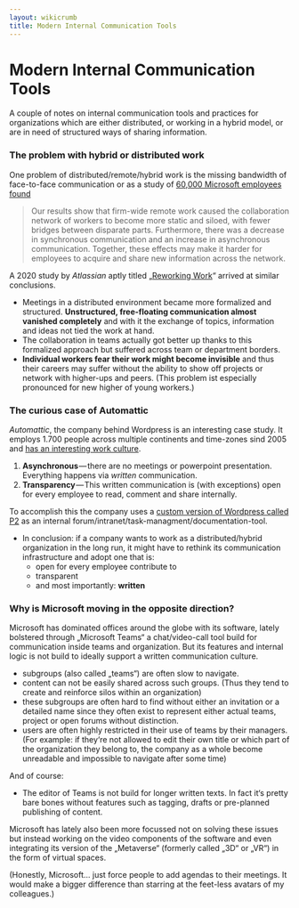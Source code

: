 ```yaml
---
layout: wikicrumb 
title: Modern Internal Communication Tools
---
```


# Modern Internal Communication Tools

A couple of notes on internal communication tools and practices for organizations which are either distributed, or working in a hybrid model, or are in need of structured ways of sharing information.


### The problem with hybrid or distributed work

One problem of distributed/remote/hybrid work is the missing bandwidth of face-to-face communication or as a study of [60,000 Microsoft employees found][1]

> Our results show that firm-wide remote work caused the collaboration network of workers to become more static and siloed, with fewer bridges between disparate parts. Furthermore, there was a decrease in synchronous communication and an increase in asynchronous communication. Together, these effects may make it harder for employees to acquire and share new information across the network.

A 2020 study by *Atlassian* aptly titled „[Reworking Work][2]“ arrived at similar conclusions.

- Meetings in a distributed environment became more formalized and structured. **Unstructured, free-floating communication almost vanished completely** and with it the exchange of topics, information and ideas not tied the work at hand.
- The collaboration in teams actually got better up thanks to this formalized approach but suffered across team or department borders.
- **Individual workers fear their work might become invisible** and thus their careers may suffer without the ability to show off projects or network with higher-ups and peers. (This problem ist especially pronounced for new higher of young workers.) 

### The curious case of Automattic

*Automattic*, the company behind Wordpress is an interesting case study. It employs 1.700 people across multiple continents and time-zones sind 2005 and [has an interesting work culture][3].

1. **Asynchronous** — there are no meetings or powerpoint presentation. Everything happens via *written* communication.
2. **Transparency** — This written communication is (with exceptions) open for every employee to read, comment and share internally.

To accomplish this the company uses a [custom version of Wordpress called P2][4] as an internal forum/intranet/task-managment/documentation-tool.

- In conclusion: if a company wants to work as a distributed/hybrid organization in the long run, it might have to rethink its communication infrastructure and adopt one that is:
	- open for every employee contribute to
	- transparent
	- and most importantly: **written**

### Why is Microsoft moving in the opposite direction?

Microsoft has dominated offices around the globe with its software, lately bolstered through „Microsoft Teams“ a chat/video-call tool build for communication inside teams and organization. But its features and internal logic is not build to ideally support a written communication culture.

- subgroups (also called „teams“) are often slow to navigate.
- content can not be easily shared across such groups. (Thus they tend to create and reinforce silos within an organization)
- these subgroups are often hard to find without either an invitation or a detailed name since they often exist to represent either actual teams, project or open forums without distinction.
- users are often highly restricted in their use of teams by their managers. (For example: if they‘re not allowed to edit their own title or which part of the organization they belong to, the company as a whole become unreadable and impossible to navigate after some time)

And of course:

- The editor of Teams is not build for longer written texts. In fact it‘s pretty bare bones without features such as tagging, drafts or pre-planned publishing of content.

Microsoft has lately also been more focussed not on solving these issues but instead working on the video components of the software and even integrating its version of the „Metaverse“ (formerly called „3D“ or „VR“) in the form of virtual spaces.

(Honestly, Microsoft... just force people to add agendas to their meetings. It would make a bigger difference than starring at the feet-less avatars of my colleagues.)


[1]:  https://www.nature.com/articles/s41562-021-01196-4
[2]:  https://3kllhk1ibq34qk6sp3bhtox1-wpengine.netdna-ssl.com/wp-content/uploads/2020/10/reworking-work_atlassian-and-papergiant.pdf
[3]:  https://techcrunch.com/2021/10/19/automattic-tc1-remote/
[4]:  https://wordpress.com/p2/
